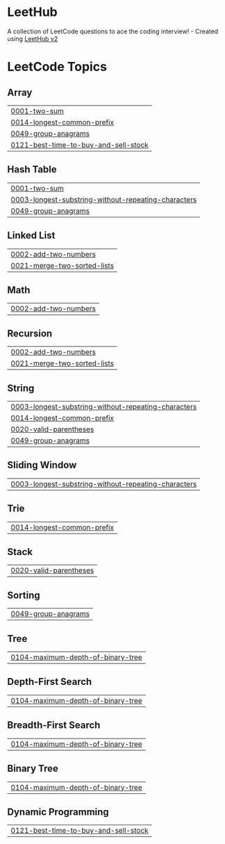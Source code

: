 # LeetHub
A collection of LeetCode questions to ace the coding interview! - Created using [LeetHub v2](https://github.com/arunbhardwaj/LeetHub-2.0)

<!---LeetCode Topics Start-->
# LeetCode Topics
## Array
|  |
| ------- |
| [0001-two-sum](https://github.com/R3353/LeetHub/tree/master/0001-two-sum) |
| [0014-longest-common-prefix](https://github.com/R3353/LeetHub/tree/master/0014-longest-common-prefix) |
| [0049-group-anagrams](https://github.com/R3353/LeetHub/tree/master/0049-group-anagrams) |
| [0121-best-time-to-buy-and-sell-stock](https://github.com/R3353/LeetHub/tree/master/0121-best-time-to-buy-and-sell-stock) |
## Hash Table
|  |
| ------- |
| [0001-two-sum](https://github.com/R3353/LeetHub/tree/master/0001-two-sum) |
| [0003-longest-substring-without-repeating-characters](https://github.com/R3353/LeetHub/tree/master/0003-longest-substring-without-repeating-characters) |
| [0049-group-anagrams](https://github.com/R3353/LeetHub/tree/master/0049-group-anagrams) |
## Linked List
|  |
| ------- |
| [0002-add-two-numbers](https://github.com/R3353/LeetHub/tree/master/0002-add-two-numbers) |
| [0021-merge-two-sorted-lists](https://github.com/R3353/LeetHub/tree/master/0021-merge-two-sorted-lists) |
## Math
|  |
| ------- |
| [0002-add-two-numbers](https://github.com/R3353/LeetHub/tree/master/0002-add-two-numbers) |
## Recursion
|  |
| ------- |
| [0002-add-two-numbers](https://github.com/R3353/LeetHub/tree/master/0002-add-two-numbers) |
| [0021-merge-two-sorted-lists](https://github.com/R3353/LeetHub/tree/master/0021-merge-two-sorted-lists) |
## String
|  |
| ------- |
| [0003-longest-substring-without-repeating-characters](https://github.com/R3353/LeetHub/tree/master/0003-longest-substring-without-repeating-characters) |
| [0014-longest-common-prefix](https://github.com/R3353/LeetHub/tree/master/0014-longest-common-prefix) |
| [0020-valid-parentheses](https://github.com/R3353/LeetHub/tree/master/0020-valid-parentheses) |
| [0049-group-anagrams](https://github.com/R3353/LeetHub/tree/master/0049-group-anagrams) |
## Sliding Window
|  |
| ------- |
| [0003-longest-substring-without-repeating-characters](https://github.com/R3353/LeetHub/tree/master/0003-longest-substring-without-repeating-characters) |
## Trie
|  |
| ------- |
| [0014-longest-common-prefix](https://github.com/R3353/LeetHub/tree/master/0014-longest-common-prefix) |
## Stack
|  |
| ------- |
| [0020-valid-parentheses](https://github.com/R3353/LeetHub/tree/master/0020-valid-parentheses) |
## Sorting
|  |
| ------- |
| [0049-group-anagrams](https://github.com/R3353/LeetHub/tree/master/0049-group-anagrams) |
## Tree
|  |
| ------- |
| [0104-maximum-depth-of-binary-tree](https://github.com/R3353/LeetHub/tree/master/0104-maximum-depth-of-binary-tree) |
## Depth-First Search
|  |
| ------- |
| [0104-maximum-depth-of-binary-tree](https://github.com/R3353/LeetHub/tree/master/0104-maximum-depth-of-binary-tree) |
## Breadth-First Search
|  |
| ------- |
| [0104-maximum-depth-of-binary-tree](https://github.com/R3353/LeetHub/tree/master/0104-maximum-depth-of-binary-tree) |
## Binary Tree
|  |
| ------- |
| [0104-maximum-depth-of-binary-tree](https://github.com/R3353/LeetHub/tree/master/0104-maximum-depth-of-binary-tree) |
## Dynamic Programming
|  |
| ------- |
| [0121-best-time-to-buy-and-sell-stock](https://github.com/R3353/LeetHub/tree/master/0121-best-time-to-buy-and-sell-stock) |
<!---LeetCode Topics End-->